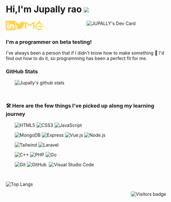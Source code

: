 # Hi,I'm Jupally rao <img src="https://media.giphy.com/media/hvRJCLFzcasrR4ia7z/giphy.gif" width="25px">

[<img align="left" alt="Jupally rao | LinkedIn" width="30px" src="./linkedin.svg" />][linkedin]
[<img align="left" alt="Jupally rao | Twitter" width="30px" src="./twitter.svg" />][twitter]
[<img align="left" alt="Jupally | Gmail" width="30px" src="./gmail.svg" />][gmail]
[<img align="left" alt="Jupally rao | Leetcode" width="30px" src="./leetcode.svg" />][Leetcode]

<a href="https://app.daily.dev/Jupally"><img src="https://api.daily.dev/devcards/25d225d8f5bb4f6ebc105db052f6157f.png?r=scl" align="right" width="250" alt="JUPALLY's Dev Card"/></a>

[linkedin]:https://www.linkedin.com/in/narasimhajupally/
[twitter]:https://twitter.com/home
[gmail]:mailto:narasimhajupally@gmail.com
[Leetcode]:https://leetcode.com/narasimhajupally/

<br>
<br>

### I'm a programmer on beta testing!
I've always been a person that if I didn't know how to make something 🔎 I'd find out how to do it, so programming has been a perfect fit for me.
<br>

### GitHub Stats
&nbsp;&nbsp;&nbsp;&nbsp;&nbsp;&nbsp;&nbsp;![Jupally's github stats](https://github-readme-stats.vercel.app/api?username=narasimhajupally&count_private=true&show_icons=true&theme=radical&include_all_commits=true)

<br>

### 🛠 Here are the few things I've picked up along my learning journey
 &nbsp;&nbsp;&nbsp;&nbsp;&nbsp;&nbsp;&nbsp;![HTML5](https://img.shields.io/badge/-HTML5-E34F26?style=flat&logo=html5&logoColor=white)
![CSS3](https://img.shields.io/badge/-CSS3-1572B6?style=flat&logo=css3)
![JavaScript](https://img.shields.io/badge/JavaScript%20-%23323330.svg?&style=flat&logo=javascript&logoColor=%23F7DF1E)

&nbsp;&nbsp;&nbsp;&nbsp;&nbsp;&nbsp;&nbsp;![MongoDB](http://img.shields.io/badge/-MongoDB-47A248?style=flat&logo=mongodb&logoColor=white)
![Express](https://img.shields.io/badge/Express.js%20-%23404d59.svg?&style=flat)
![Vue.js](https://img.shields.io/badge/Vue.js-35495E?style=for-the-badge&logo=vuedotjs&logoColor=4FC08D)
![Node.js](http://img.shields.io/badge/-NodeJS-6EBF20?style=flat&logo=node.js&logoColor=white)

&nbsp;&nbsp;&nbsp;&nbsp;&nbsp;&nbsp;&nbsp;![Tailwind](https://img.shields.io/badge/Tailwind_CSS-38B2AC?style=for-the-badge&logo=tailwind-css&logoColor=white)
![Laravel](https://img.shields.io/badge/Laravel-FF2D20?style=for-the-badge&logo=laravel&logoColor=white)

&nbsp;&nbsp;&nbsp;&nbsp;&nbsp;&nbsp;&nbsp;![C++](https://img.shields.io/badge/C%2B%2B-00599C?style=for-the-badge&logo=c%2B%2B&logoColor=white)
![PHP](https://img.shields.io/badge/PHP-777BB4?style=for-the-badge&logo=php&logoColor=white)
![Go](https://img.shields.io/badge/Go-00ADD8?style=for-the-badge&logo=go&logoColor=white)

&nbsp;&nbsp;&nbsp;&nbsp;&nbsp;&nbsp;&nbsp;![Git](https://img.shields.io/badge/-Git-F05032?style=flat&logo=git&logoColor=white)
![GitHub](https://img.shields.io/badge/-GitHub-05122A?style=flat&logo=github)&nbsp;
![Visual Studio Code](https://img.shields.io/badge/-Visual%20Studio%20Code-05122A?style=flat&logo=visual-studio-code&logoColor=007ACC)&nbsp;

<br>

![Top Langs](https://github-readme-stats.vercel.app/api/top-langs/?username=narasimhajupally&theme=great-gatsby&layout=compact)

<a href="#">
 <img align="right" src="http://estruyf-github.azurewebsites.net/api/VisitorHit?user=narasimhajupally&repo=narasimhajupally&countColor=#6EBF20" alt="Visitors badge" />
</a>
